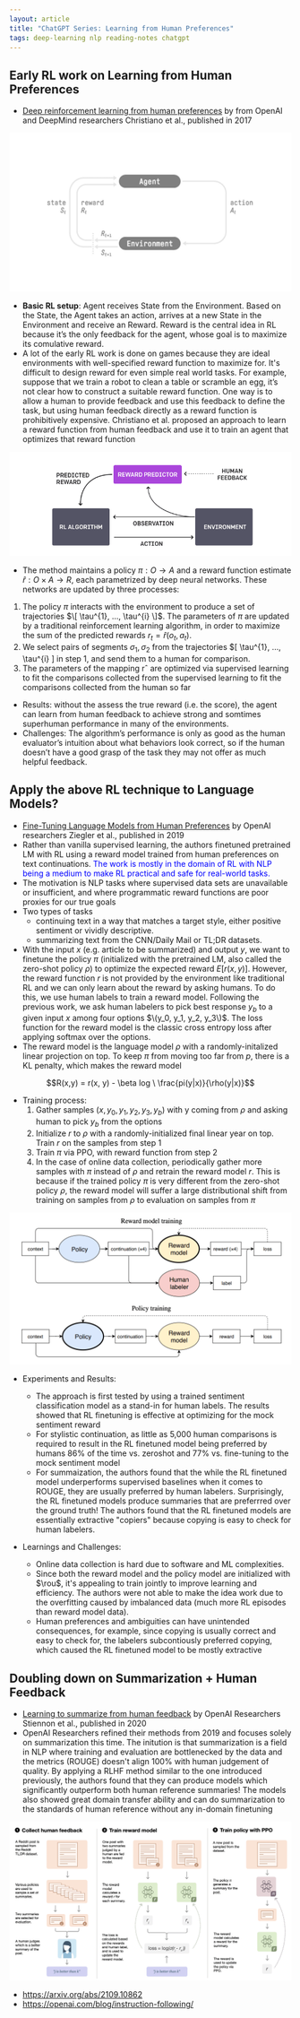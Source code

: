 ```yaml
---
layout: article
title: "ChatGPT Series: Learning from Human Preferences"
tags: deep-learning nlp reading-notes chatgpt
---
```



## Early RL work on Learning from Human Preferences

- [Deep reinforcement learning from human preferences](https://arxiv.org/abs/1909.08593) by from OpenAI and DeepMind researchers Christiano et al.,  published in 2017

![basic_rl](/assets/images/posts/rlhf/basic_rl.jpeg)

- **Basic RL setup**: Agent receives State from the Environment. Based on the State, the Agent takes an action, arrives at a new State in the Environment and receive an Reward. Reward is the central idea in RL because it’s the only feedback for the agent, whose goal is to maximize its comulative reward.
- A lot of the early RL work is done on games because they are ideal environments with well-specified reward function to maximize for. It's difficult to design reward for even simple real world tasks. For example, suppose that we train a robot to clean a table or scramble an egg, it’s not clear how to construct a suitable reward function. One way is to allow a human to provide feedback and use this feedback to define the task, but using human feedback directly as a reward function is prohibitively expensive. Christiano et al. proposed an approach to learn a reward function from human feedback and use it to train an agent that optimizes that reward function

![learning_from_human_preference](/assets/images/posts/rlhf/learning_from_human_preference.png)

- The method maintains a policy $\pi: O → A$ and a reward function estimate $\hat{r} : O × A → R$, each parametrized by deep neural networks.
These networks are updated by three processes:
1. The policy $\pi$ interacts with the environment to produce a set of trajectories $\[ \tau^{1}, ..., \tau^{i} \]$. The parameters of $\pi$ are updated by a traditional reinforcement learning algorithm, in order
to maximize the sum of the predicted rewards $r_t = \hat{r}(o_{t}, a_{t})$. 
2. We select pairs of segments $\sigma_{1}, \sigma_{2}$ from the trajectories $\[ \tau^{1}, ..., \tau^{i} \] in step 1, and send them to a human for comparison.
3. The parameters of the mapping rˆ are optimized via supervised learning to fit the comparisons collected from the supervised learning to fit the comparisons collected from the human so far

- Results: without the assess the true reward (i.e. the score), the agent can learn from human feedback to achieve strong and somtimes superhuman performance in many of the environments.
- Challenges: The algorithm’s performance is only as good as the human evaluator’s intuition about what behaviors look correct, so if the human doesn’t have a good grasp of the task they may not offer as much helpful feedback.


## Apply the above RL technique to Language Models?

- [Fine-Tuning Language Models from Human Preferences](https://arxiv.org/abs/1909.08593) by OpenAI researchers Ziegler et al., published in 2019
- Rather than vanilla supervised learning, the authors finetuned pretrained LM with RL using a reward
model trained from human preferences on text continuations. <span style="color:blue"> The work is mostly in the domain of RL with NLP being a medium to make RL practical and safe for real-world tasks. </span>
- The motivation is NLP tasks where supervised data sets are unavailable or insufficient, and where programmatic reward functions are poor proxies for our true goals
- Two types of tasks
    - continuing text in a way that matches a target style, either positive sentiment or vividly descriptive. 
    - summarizing text from the CNN/Daily Mail or TL;DR datasets. 
- With the input $x$ (e.g. article to be summarized) and output $y$, we want to finetune the policy $\pi$ (initialized with the pretrained LM, also called the zero-shot policy $\rho$) to optimize the expected reward $E[ r(x, y)]$. However, the reward function $r$ is not provided by the environment like traditional RL and we can only learn about the reward by asking humans. To do this, we use human labels to train a reward model. Following the previous work, we ask human labelers to pick best response $y_b$ to a given input $x$ among four options $\(y_0, y_1, y_2, y_3\)$. The loss function for the reward model is the classic cross entropy loss after applying softmax over the options.
- The reward model is the language model $\rho$ with a randomly-initalized linear projection on top. To keep $\pi$ from moving too far from $p$, there is a KL penalty, which makes the reward model

$$R(x,y) = r(x, y) - \beta log \ \frac{pi(y|x)}{\rho(y|x)}$$

- Training process:
    1. Gather samples $(x, y_0, y_1, y_2, y_3, y_b)$ with y coming from $\rho$ and asking human to pick $y_b$ from the options
    2. Initialize $r$ to $\rho$ with a randomly-initialized final linear year on top. Train $r$ on the samples from step 1
    3. Train $\pi$ via PPO, with reward function from step 2
    4. In the case of online data collection, periodically gather more samples with $\pi$ instead of $\rho$ and retrain the reward model $r$. This is because if the trained policy $\pi$ is very different from the zero-shot policy $\rho$, the reward model will suffer a large distributional shift from training on samples from $\rho$ to evaluation on samples from $\pi$

![finetuning_lm_human_preference](/assets/images/posts/rlhf/finetuning_lm_human_preference.png)

- Experiments and Results:
    - The approach is first tested by using a trained sentiment classification model as a stand-in for human labels. The results showed that RL finetuning is effective at optimizing for the mock sentiment reward
    - For stylistic continuation, as little as 5,000 human comparisons is required to result in the RL finetuned model being preferred by humans 86% of the time vs. zeroshot and 77% vs. fine-tuning to the mock sentiment model
    - For summaization, the authors found that the while the RL finetuned model underperforms supervised baselines when it comes to ROUGE, they are usually preferred by human labelers. Surprisingly, the RL finetuned models produce summaries that are preferrred over the ground truth! The authors found that the RL finetuned models are essentially extractive "copiers" because copying is easy to check for human labelers.

- Learnings and Challenges:
    - Online data collection is hard due to software and ML complexities. 
    - Since both the reward model and the policy model are initialized with $\rou$, it's appealing to train jointly to improve learning and efficiency. The authors were not able to make the idea work due to the overfitting caused by imbalanced data (much more RL episodes than reward model data).
    - Human preferences and ambiguities can have unintended consequences, for example, since copying is usually correct and easy to check for, the labelers subcontiously preferred copying, which caused the RL finetuned model to be mostly extractive


## Doubling down on Summarization + Human Feedback

- [Learning to summarize from human feedback](https://arxiv.org/abs/2009.01325) by OpenAI Researchers Stiennon et al., published in 2020
- OpenAI Researchers refined their methods from 2019 and focuses solely on summarization this time. The initution is that summarization is a field in NLP where training and evaluation are bottlenecked by the data and the metrics (ROUGE) doesn't align 100% with human judgement of quality. By applying a RLHF method similar to the one introduced previously, the authors found that they can produce models which significantly outperform both human reference summaries! The models also showed great domain transfer ability and can do summarization to the standards of human reference without any in-domain finetuning

![summarize_from_human_feedback](/assets/images/posts/rlhf/summarize_from_human_feedback.png)

- https://arxiv.org/abs/2109.10862
- https://openai.com/blog/instruction-following/